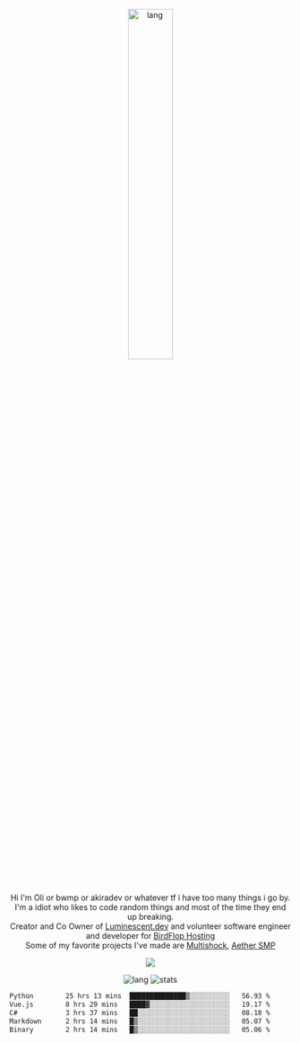 <p align="center">
 <a href="https://luminescent.dev">
  <img width="40%" alt="lang" src="https://github.com/bwmp/bwmp/blob/main/l_10.png?raw=true" />
 </a>
</p>

<p align="center">
 Hi I'm Oli or bwmp or akiradev or whatever tf i have too many things i go by.<br>
 I'm a idiot who likes to code random things and most of the time they end up breaking.<br>
 Creator and Co Owner of <a href="https://luminescent.dev">Luminescent.dev</a> and volunteer software engineer and developer for <a href="https://www.birdflop.com">BirdFlop Hosting</a><br>
 Some of my favorite projects I've made are <a href="https://github.com/bwmp/MultiShock">Multishock</a>, <a href="https://www.aethersmp.com">Aether SMP</a>
</p>

<p align="center">
  <a href="https://discord.com/users/798738506859282482"><img align="center" src="https://lanyard-profile-readme.vercel.app/api/798738506859282482?bg=433e4f&borderRadius=10px&showDisplayName=true&idleMessage=Probably%20sleeping"/></a>
</p>

<p align="center">
 <img alt="lang" src="https://github-readme-stats.vercel.app/api/top-langs/?username=bwmp&layout=compact&hide_border=true&langs_count=10&theme=transparent&custom_title=Languages" />
 <img alt="stats" src="https://github-readme-stats.vercel.app/api?username=bwmp&show_icons=true&hide_border=true&count_private=true&theme=transparent&custom_title=Statistics">
</p>
<p align="center">
 <!--START_SECTION:waka-->

```txt
Python        25 hrs 13 mins  ██████████████▒░░░░░░░░░░   56.93 %
Vue.js        8 hrs 29 mins   ████▓░░░░░░░░░░░░░░░░░░░░   19.17 %
C#            3 hrs 37 mins   ██░░░░░░░░░░░░░░░░░░░░░░░   08.18 %
Markdown      2 hrs 14 mins   █▒░░░░░░░░░░░░░░░░░░░░░░░   05.07 %
Binary        2 hrs 14 mins   █▒░░░░░░░░░░░░░░░░░░░░░░░   05.06 %
```

<!--END_SECTION:waka-->
</p>
